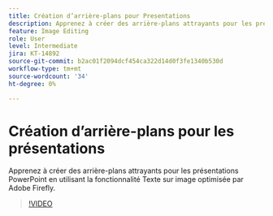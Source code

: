 ```yaml
---
title: Création d’arrière-plans pour Presentations
description: Apprenez à créer des arrière-plans attrayants pour les présentations PowerPoint
feature: Image Editing
role: User
level: Intermediate
jira: KT-14892
source-git-commit: b2ac01f2094dcf454ca322d14d0f3fe1340b530d
workflow-type: tm+mt
source-wordcount: '34'
ht-degree: 0%

---
```


# Création d’arrière-plans pour les présentations

Apprenez à créer des arrière-plans attrayants pour les présentations PowerPoint en utilisant la fonctionnalité Texte sur image optimisée par Adobe Firefly.

>[!VIDEO](https://video.tv.adobe.com/v/3427117?quality=12&learn=on&hidetitle=true)
